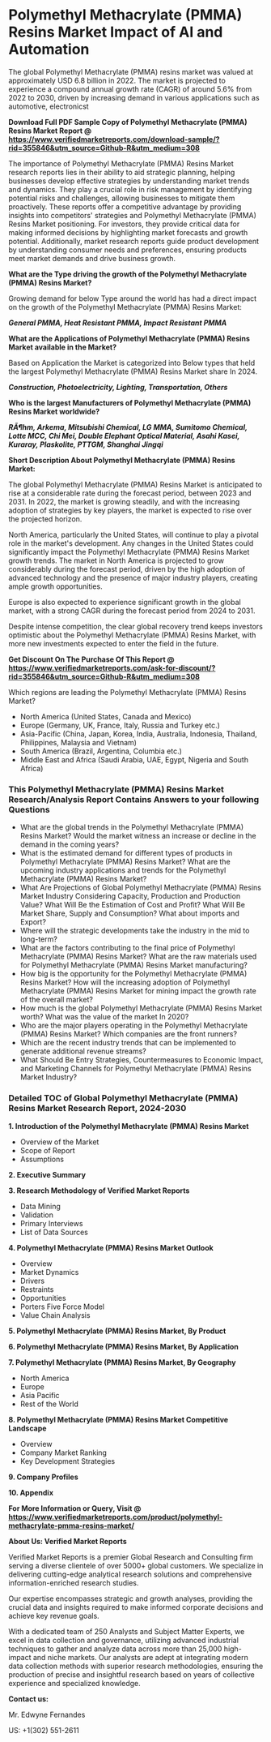 <meta name="title" content="Global Polymethyl Methacrylate (PMMA) Resins Market Impact of AI and Automation"><meta name="description" content="The global Polymethyl Methacrylate (PMMA) resins market was valued at approximately USD 6.8 billion in 2022. The market is projected to experience a compound annual gr"><meta name="title" content="Polymethyl Methacrylate (PMMA) Resins Market Size, Share, Scope, Trends, Growth, Opportunities, Analysis, Forecast"><h1>Polymethyl Methacrylate (PMMA) Resins Market Impact of AI and Automation</h1><p>The global Polymethyl Methacrylate (PMMA) resins market was valued at approximately USD 6.8 billion in 2022. The market is projected to experience a compound annual growth rate (CAGR) of around 5.6% from 2022 to 2030, driven by increasing demand in various applications such as automotive, electronicst</p><p id="" class=""><strong>Download Full PDF Sample Copy of Polymethyl Methacrylate (PMMA) Resins Market Report @ <a href="https://www.verifiedmarketreports.com/download-sample/?rid=355846&utm_source=Github-R&utm_medium=308" target="_blank">https://www.verifiedmarketreports.com/download-sample/?rid=355846&utm_source=Github-R&utm_medium=308</a></strong></p><p>The importance of&nbsp;Polymethyl Methacrylate (PMMA) Resins Market research reports lies in their ability to aid strategic planning, helping businesses develop effective strategies by understanding market trends and dynamics. They play a crucial role in risk management by identifying potential risks and challenges, allowing businesses to mitigate them proactively. These reports offer a competitive advantage by providing insights into competitors' strategies and Polymethyl Methacrylate (PMMA) Resins Market positioning. For investors, they provide critical data for making informed decisions by highlighting market forecasts and growth potential. Additionally, market research reports guide product development by understanding consumer needs and preferences, ensuring products meet market demands and drive business growth.</p><p><strong>What are the&nbsp;Type driving the growth of the Polymethyl Methacrylate (PMMA) Resins Market?</strong></p><p id="" class="">Growing demand for below Type around the world has had a direct impact on the growth of the Polymethyl Methacrylate (PMMA) Resins Market:</p><em><strong>General PMMA, Heat Resistant PMMA, Impact Resistant PMMA</strong></em></p><strong>What are the&nbsp;Applications&nbsp;of Polymethyl Methacrylate (PMMA) Resins Market available in the Market?</strong></p><p id="" class="">Based on Application the Market is categorized into Below types that held the largest Polymethyl Methacrylate (PMMA) Resins Market share In 2024.</p><em><strong>Construction, Photoelectricity, Lighting, Transportation, Others</strong></em></p><strong>Who is the largest Manufacturers of Polymethyl Methacrylate (PMMA) Resins Market worldwide?</strong></p><p><em><strong>RÃ¶hm, Arkema, Mitsubishi Chemical, LG MMA, Sumitomo Chemical, Lotte MCC, Chi Mei, Double Elephant Optical Material, Asahi Kasei, Kuraray, Plaskolite, PTTGM, Shanghai Jingqi</strong></em></p><p id="" class=""><strong>Short Description About Polymethyl Methacrylate (PMMA) Resins Market:</strong></p><p>The global Polymethyl Methacrylate (PMMA) Resins Market is anticipated to rise at a considerable rate during the forecast period, between 2023 and 2031. In 2022, the market is growing steadily, and with the increasing adoption of strategies by key players, the market is expected to rise over the projected horizon.</p><p>North America, particularly the United States, will continue to play a pivotal role in the market's development. Any changes in the United States could significantly impact the Polymethyl Methacrylate (PMMA) Resins Market growth trends. The market in North America is projected to grow considerably during the forecast period, driven by the high adoption of advanced technology and the presence of major industry players, creating ample growth opportunities.</p><p>Europe is also expected to experience significant growth in the global market, with a strong CAGR during the forecast period from 2024 to 2031.</p><p>Despite intense competition, the clear global recovery trend keeps investors optimistic about the Polymethyl Methacrylate (PMMA) Resins Market, with more new investments expected to enter the field in the future.</p><p id="" class=""><strong>Get Discount On The Purchase Of This Report @ <a href="https://www.verifiedmarketreports.com/ask-for-discount/?rid=355846&utm_source=Github-R&utm_medium=308" target="_blank">https://www.verifiedmarketreports.com/ask-for-discount/?rid=355846&utm_source=Github-R&utm_medium=308</a></strong></p>Which regions are leading the Polymethyl Methacrylate (PMMA) Resins Market?</p><ul><li>North America (United States, Canada and Mexico)</li><li>Europe (Germany, UK, France, Italy, Russia and Turkey etc.)</li><li>Asia-Pacific (China, Japan, Korea, India, Australia, Indonesia, Thailand, Philippines, Malaysia and Vietnam)</li><li>South America (Brazil, Argentina, Columbia etc.)</li><li>Middle East and Africa (Saudi Arabia, UAE, Egypt, Nigeria and South Africa)</li></ul><h3 id="" class="">This Polymethyl Methacrylate (PMMA) Resins Market Research/Analysis Report Contains Answers to your following Questions</h3><ul><li>What are the global trends in the Polymethyl Methacrylate (PMMA) Resins Market? Would the market witness an increase or decline in the demand in the coming years?</li><li>What is the estimated demand for different types of products in Polymethyl Methacrylate (PMMA) Resins Market? What are the upcoming industry applications and trends for the Polymethyl Methacrylate (PMMA) Resins Market?</li><li>What Are Projections of Global Polymethyl Methacrylate (PMMA) Resins Market Industry Considering Capacity, Production and Production Value? What Will Be the Estimation of Cost and Profit? What Will Be Market Share, Supply and Consumption? What about imports and Export?</li><li>Where will the strategic developments take the industry in the mid to long-term?</li><li>What are the factors contributing to the final price of Polymethyl Methacrylate (PMMA) Resins Market? What are the raw materials used for Polymethyl Methacrylate (PMMA) Resins Market manufacturing?</li><li>How big is the opportunity for the Polymethyl Methacrylate (PMMA) Resins Market? How will the increasing adoption of Polymethyl Methacrylate (PMMA) Resins Market for mining impact the growth rate of the overall market?</li><li>How much is the global Polymethyl Methacrylate (PMMA) Resins Market worth? What was the value of the market In 2020?</li><li>Who are the major players operating in the Polymethyl Methacrylate (PMMA) Resins Market? Which companies are the front runners?</li><li>Which are the recent industry trends that can be implemented to generate additional revenue streams?</li><li>What Should Be Entry Strategies, Countermeasures to Economic Impact, and Marketing Channels for Polymethyl Methacrylate (PMMA) Resins Market Industry?</li></ul><h3 id="" class="">Detailed TOC of Global Polymethyl Methacrylate (PMMA) Resins Market Research Report, 2024-2030</h3><p id="" class=""><strong>1. Introduction of the Polymethyl Methacrylate (PMMA) Resins Market</strong></p><ul><li>Overview of the Market</li><li>Scope of Report</li><li>Assumptions</li></ul><p id="" class=""><strong>2. Executive Summary</strong></p><p id="" class=""><strong>3. Research Methodology of Verified Market Reports</strong></p><ul><li>Data Mining</li><li>Validation</li><li>Primary Interviews</li><li>List of Data Sources</li></ul><p id="" class=""><strong>4. Polymethyl Methacrylate (PMMA) Resins Market Outlook</strong></p><ul><li>Overview</li><li>Market Dynamics</li><li>Drivers</li><li>Restraints</li><li>Opportunities</li><li>Porters Five Force Model</li><li>Value Chain Analysis</li></ul><p id="" class=""><strong>5. Polymethyl Methacrylate (PMMA) Resins Market, By Product</strong></p><p id="" class=""><strong>6. Polymethyl Methacrylate (PMMA) Resins Market, By Application</strong></p><p id="" class=""><strong>7. Polymethyl Methacrylate (PMMA) Resins Market, By Geography</strong></p><ul><li>North America</li><li>Europe</li><li>Asia Pacific</li><li>Rest of the World</li></ul><p id="" class=""><strong>8. Polymethyl Methacrylate (PMMA) Resins Market Competitive Landscape</strong></p><ul><li>Overview</li><li>Company Market Ranking</li><li>Key Development Strategies</li></ul><p id="" class=""><strong>9. Company Profiles</strong></p><p id="" class=""><strong>10. Appendix</strong></p><p id="" class=""><strong>For More Information or Query, Visit @ <a href="https://www.verifiedmarketreports.com/product/polymethyl-methacrylate-pmma-resins-market/" target="_blank">https://www.verifiedmarketreports.com/product/polymethyl-methacrylate-pmma-resins-market/</a></strong></p><p id="" class=""><strong>About Us: Verified Market Reports</strong></p><p id="" class="">Verified Market Reports is a premier Global Research and Consulting firm serving a diverse clientele of over 5000+ global customers. We specialize in delivering cutting-edge analytical research solutions and comprehensive information-enriched research studies.</p><p id="" class="">Our expertise encompasses strategic and growth analyses, providing the crucial data and insights required to make informed corporate decisions and achieve key revenue goals.</p><p id="" class="">With a dedicated team of 250 Analysts and Subject Matter Experts, we excel in data collection and governance, utilizing advanced industrial techniques to gather and analyze data across more than 25,000 high-impact and niche markets. Our analysts are adept at integrating modern data collection methods with superior research methodologies, ensuring the production of precise and insightful research based on years of collective experience and specialized knowledge.</p><p id="" class=""><strong>Contact us:</strong></p><p id="" class="">Mr. Edwyne Fernandes</p><p id="" class="">US: +1(302) 551-2611</p>